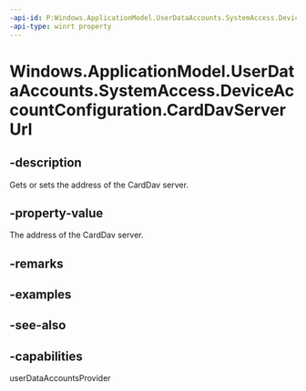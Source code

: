 ```yaml
---
-api-id: P:Windows.ApplicationModel.UserDataAccounts.SystemAccess.DeviceAccountConfiguration.CardDavServerUrl
-api-type: winrt property
---
```


<!-- Property syntax
public Windows.Foundation.Uri CardDavServerUrl { get;  set; }
-->

# Windows.ApplicationModel.UserDataAccounts.SystemAccess.DeviceAccountConfiguration.CardDavServerUrl

## -description
Gets or sets the address of the CardDav server.

## -property-value
The address of the CardDav server.

## -remarks

## -examples

## -see-also


## -capabilities
userDataAccountsProvider